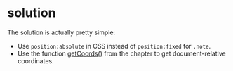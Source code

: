 # solution

The solution is actually pretty simple:

* Use `position:absolute` in CSS instead of `position:fixed` for `.note`.
* Use the function [getCoords\(\)](info:coordinates#getCoords) from the chapter  to get document-relative coordinates.

